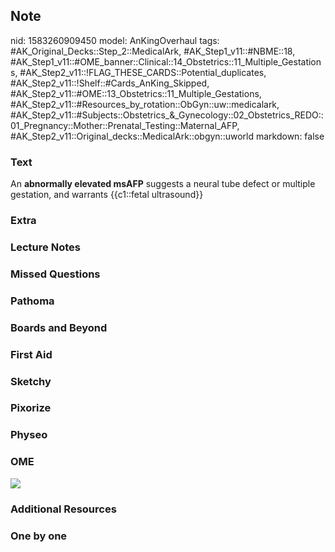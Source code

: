 ## Note
nid: 1583260909450
model: AnKingOverhaul
tags: #AK_Original_Decks::Step_2::MedicalArk, #AK_Step1_v11::#NBME::18, #AK_Step1_v11::#OME_banner::Clinical::14_Obstetrics::11_Multiple_Gestations, #AK_Step2_v11::!FLAG_THESE_CARDS::Potential_duplicates, #AK_Step2_v11::!Shelf::#Cards_AnKing_Skipped, #AK_Step2_v11::#OME::13_Obstetrics::11_Multiple_Gestations, #AK_Step2_v11::#Resources_by_rotation::ObGyn::uw::medicalark, #AK_Step2_v11::#Subjects::Obstetrics_&_Gynecology::02_Obstetrics_REDO::01_Pregnancy::Mother::Prenatal_Testing::Maternal_AFP, #AK_Step2_v11::Original_decks::MedicalArk::obgyn::uworld
markdown: false

### Text
An <b>abnormally elevated msAFP</b> suggests a neural tube defect
or multiple gestation, and warrants {{c1::fetal ultrasound}}

### Extra


### Lecture Notes


### Missed Questions


### Pathoma


### Boards and Beyond


### First Aid


### Sketchy


### Pixorize


### Physeo


### OME
<div class="ome-widget">
  <a href=
  "https://onlinemeded.org/spa/obstetrics/multiple-gestations/acquire?ref=anki">
  <img src="_OME_AnkiFlashcards_Lesson_3.png"></a>
</div>

### Additional Resources


### One by one

